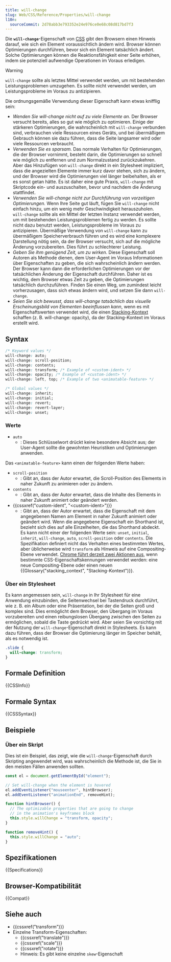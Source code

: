 ```yaml
---
title: will-change
slug: Web/CSS/Reference/Properties/will-change
l10n:
  sourceCommit: 2d78abb3e793352e24e976ce0e68c08d817bd7f3
---
```


Die **`will-change`**-Eigenschaft von [CSS](/de/docs/Web/CSS) gibt den Browsern einen Hinweis darauf, wie sich ein Element voraussichtlich ändern wird. Browser können Optimierungen durchführen, bevor sich ein Element tatsächlich ändert. Solche Optimierungen können die Reaktionsfähigkeit einer Seite erhöhen, indem sie potenziell aufwendige Operationen im Voraus erledigen.

> [!WARNING]
> `will-change` sollte als letztes Mittel verwendet werden, um mit bestehenden Leistungsproblemen umzugehen. Es sollte nicht verwendet werden, um Leistungsprobleme im Voraus zu antizipieren.

Die ordnungsgemäße Verwendung dieser Eigenschaft kann etwas knifflig sein:

- _Wenden Sie will-change nicht auf zu viele Elemente an._ Der Browser versucht bereits, alles so gut wie möglich zu optimieren. Einige der stärkeren Optimierungen, die wahrscheinlich mit `will-change` verbunden sind, verbrauchen viele Ressourcen eines Geräts, und bei übermäßigem Gebrauch können sie dazu führen, dass die Seite langsamer wird oder viele Ressourcen verbraucht.
- _Verwenden Sie es sparsam._ Das normale Verhalten für Optimierungen, die der Browser vornimmt, besteht darin, die Optimierungen so schnell wie möglich zu entfernen und zum Normalzustand zurückzukehren. Aber das Hinzufügen von `will-change` direkt in ein Stylesheet impliziert, dass die angezielten Elemente immer kurz davor stehen, sich zu ändern, und der Browser wird die Optimierungen viel länger beibehalten, als er es sonst getan hätte. Es ist daher eine gute Praxis, `will-change` mit Skriptcode ein- und auszuschalten, bevor und nachdem die Änderung stattfindet.
- _Verwenden Sie will-change nicht zur Durchführung von vorzeitigen Optimierungen._ Wenn Ihre Seite gut läuft, fügen Sie `will-change` nicht einfach hinzu, um ein wenig mehr Geschwindigkeit herauszuholen. `will-change` sollte als ein Mittel der letzten Instanz verwendet werden, um mit bestehenden Leistungsproblemen fertig zu werden. Es sollte nicht dazu benutzt werden, Leistungsprobleme im Voraus zu antizipieren. Übermäßige Verwendung von `will-change` kann zu übermäßigem Speicherverbrauch führen und es wird eine komplexere Darstellung nötig sein, da der Browser versucht, sich auf die mögliche Änderung vorzubereiten. Dies führt zu schlechterer Leistung.
- _Geben Sie ihm genügend Zeit, um zu wirken._ Diese Eigenschaft soll Autoren als Methode dienen, dem User-Agent im Voraus Informationen über Eigenschaften zu geben, die sich wahrscheinlich ändern werden. Der Browser kann dann die erforderlichen Optimierungen vor der tatsächlichen Änderung der Eigenschaft durchführen. Daher ist es wichtig, dem Browser etwas Zeit zu geben, die Optimierungen tatsächlich durchzuführen. Finden Sie einen Weg, um zumindest leicht vorherzusagen, dass sich etwas ändern wird, und setzen Sie dann `will-change`.
- _Seien Sie sich bewusst, dass will-change tatsächlich das visuelle Erscheinungsbild von Elementen beeinflussen kann_, wenn es mit Eigenschaftswerten verwendet wird, die einen [Stacking-Kontext](/de/docs/Web/CSS/CSS_positioned_layout/Stacking_context) schaffen (z. B. will-change: opacity), da der Stacking-Kontext im Voraus erstellt wird.

## Syntax

```css
/* Keyword values */
will-change: auto;
will-change: scroll-position;
will-change: contents;
will-change: transform; /* Example of <custom-ident> */
will-change: opacity; /* Example of <custom-ident> */
will-change: left, top; /* Example of two <animatable-feature> */

/* Global values */
will-change: inherit;
will-change: initial;
will-change: revert;
will-change: revert-layer;
will-change: unset;
```

### Werte

- `auto`
  - : Dieses Schlüsselwort drückt keine besondere Absicht aus; der User-Agent sollte die gewohnten Heuristiken und Optimierungen anwenden.

Das `<animatable-feature>` kann einen der folgenden Werte haben:

- `scroll-position`
  - : Gibt an, dass der Autor erwartet, die Scroll-Position des Elements in naher Zukunft zu animieren oder zu ändern.
- `contents`
  - : Gibt an, dass der Autor erwartet, dass die Inhalte des Elements in naher Zukunft animiert oder geändert werden.
- {{cssxref("custom-ident", "&lt;custom-ident&gt;")}}
  - : Gibt an, dass der Autor erwartet, dass die Eigenschaft mit dem angegebenen Namen am Element in naher Zukunft animiert oder geändert wird. Wenn die angegebene Eigenschaft ein Shorthand ist, bezieht sich dies auf alle Einzelheiten, die das Shorthand abdeckt. Es kann nicht einer der folgenden Werte sein: `unset`, `initial`, `inherit`, `will-change`, `auto`, `scroll-position` oder `contents`. Die Spezifikation definiert nicht das Verhalten eines bestimmten Wertes, aber üblicherweise wird `transform` als Hinweis auf eine Compositing-Ebene verwendet. [Chrome führt derzeit zwei Aktionen aus](https://github.com/operasoftware/devopera/pull/330), wenn bestimmte CSS-Eigenschaftskennungen verwendet werden: eine neue Compositing-Ebene oder einen neuen {{Glossary("stacking_context", "Stacking-Kontext")}}.

### Über ein Stylesheet

Es kann angemessen sein, `will-change` in Ihr Stylesheet für eine Anwendung einzubinden, die Seitenwechsel bei Tastendruck durchführt, wie z. B. ein Album oder eine Präsentation, bei der die Seiten groß und komplex sind. Dies ermöglicht dem Browser, den Übergang im Voraus vorzubereiten und einen reibungslosen Übergang zwischen den Seiten zu ermöglichen, sobald die Taste gedrückt wird. Aber seien Sie vorsichtig mit der Nutzung der `will-change`-Eigenschaft direkt in Stylesheets. Es kann dazu führen, dass der Browser die Optimierung länger im Speicher behält, als es notwendig ist.

```css
.slide {
  will-change: transform;
}
```

## Formale Definition

{{CSSInfo}}

## Formale Syntax

{{CSSSyntax}}

## Beispiele

### Über ein Skript

Dies ist ein Beispiel, das zeigt, wie die `will-change`-Eigenschaft durch Skripting angewendet wird, was wahrscheinlich die Methode ist, die Sie in den meisten Fällen anwenden sollten.

```js
const el = document.getElementById("element");

// Set will-change when the element is hovered
el.addEventListener("mouseenter", hintBrowser);
el.addEventListener("animationEnd", removeHint);

function hintBrowser() {
  // The optimizable properties that are going to change
  // in the animation's keyframes block
  this.style.willChange = "transform, opacity";
}

function removeHint() {
  this.style.willChange = "auto";
}
```

## Spezifikationen

{{Specifications}}

## Browser-Kompatibilität

{{Compat}}

## Siehe auch

- {{cssxref("transform")}}
- Einzelne Transform-Eigenschaften:
  - {{cssxref("translate")}}
  - {{cssxref("scale")}}
  - {{cssxref("rotate")}}
  - Hinweis: Es gibt keine einzelne `skew`-Eigenschaft
